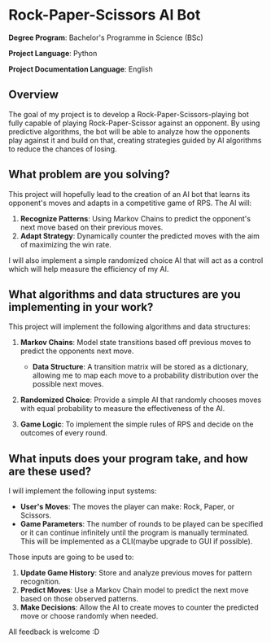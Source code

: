 # Rock-Paper-Scissors AI Bot

**Degree Program**: Bachelor's Programme in Science (BSc)

**Project Language**: Python

**Project Documentation Language**: English


## Overview
The goal of my project is to develop a Rock-Paper-Scissors-playing bot fully capable of playing Rock-Paper-Scissor against an opponent.
By using predictive algorithms, the bot will be able to analyze how the opponents play against it and build on that, creating strategies guided by AI algorithms to reduce the chances of losing.

## What problem are you solving?

This project will hopefully lead to the creation of an AI bot that learns its opponent's moves and adapts in a competitive game of RPS. The AI will:
1. **Recognize Patterns**: Using Markov Chains to predict the opponent's next move based on their previous moves.
2. **Adapt Strategy**: Dynamically counter the predicted moves with the aim of maximizing the win rate.

I will also implement a simple randomized choice AI that will act as a control which will help measure the efficiency of my AI.

## What algorithms and data structures are you implementing in your work?

This project will implement the following algorithms and data structures:

1. **Markov Chains**: Model state transitions based off previous moves to predict the opponents next move.
    - **Data Structure**: A transition matrix will be stored as a dictionary, allowing me to map each move to a probability distribution over the possible next moves.

2. **Randomized Choice**: Provide a simple AI that randomly chooses moves with equal probability to measure the effectiveness of the AI.

3. **Game Logic**: To implement the simple rules of RPS and decide on the outcomes of every round.

## What inputs does your program take, and how are these used?

I will implement the following input systems:
- **User's Moves**: The moves the player can make: Rock, Paper, or Scissors.
- **Game Parameters**: The number of rounds to be played can be specified or it can continue infinitely until the program is manually terminated.
This will be implemented as a CLI(maybe upgrade to GUI if possible).

Those inputs are going to be used to:
1. **Update Game History**: Store and analyze previous moves for pattern recognition.
2. **Predict Moves**: Use a Markov Chain model to predict the next move based on those observed patterns.
3. **Make Decisions**: Allow the AI to create moves to counter the predicted move or choose randomly when needed.

All feedback is welcome :D
